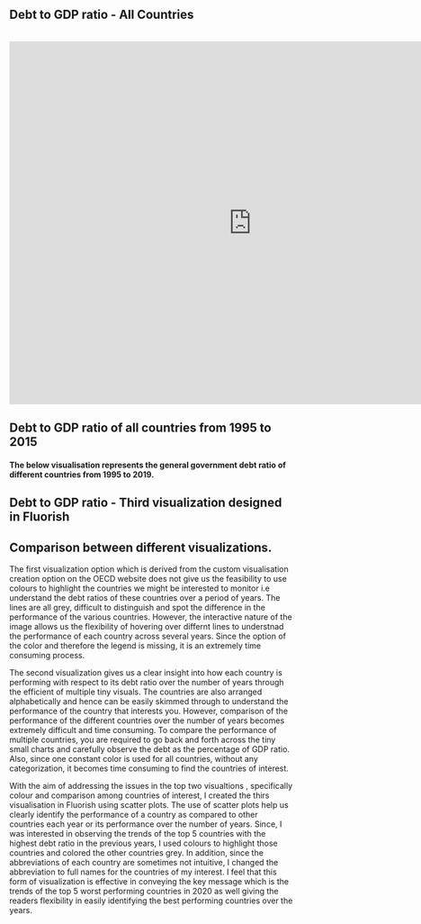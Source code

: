 ## Debt to GDP ratio - All Countries
<br>
<iframe src="https://data.oecd.org/chart/6vxT" width="860" height="645" style="border: 0" mozallowfullscreen="true" webkitallowfullscreen="true" allowfullscreen="true"><a href="https://data.oecd.org/chart/6vxT" target="_blank">OECD Chart: General government debt, Total, % of GDP, Annual, 1995 – 2020</a></iframe>

## Debt to GDP ratio of all countries from 1995 to 2015
#### The below visualisation represents the general government debt ratio of different countries from 1995 to 2019.

<div class="flourish-embed flourish-chart" data-src="visualisation/7691691"><script src="https://public.flourish.studio/resources/embed.js"></script></div>

## Debt to GDP ratio - Third visualization designed in Fluorish

<div class="flourish-embed flourish-scatter" data-src="visualisation/7700348"><script src="https://public.flourish.studio/resources/embed.js"></script></div>

## Comparison between different visualizations.
The first visualization option which is derived from the custom visualisation creation option on the OECD website does not give us the feasibility to use colours to highlight the countries we might be interested to monitor i.e understand the debt ratios of these countries over a period of years. The lines are all grey, difficult to distinguish and spot the difference in the performance of the various countries. However, the interactive nature of the image allows us the flexibility of hovering over differnt lines to understnad the performance of each country across several years. Since the option of the color and therefore the legend is missing, it is an extremely time consuming process.

The second visualization gives us a clear insight into how each country is performing with respect to its debt ratio over the number of years through the efficient of multiple tiny visuals. The countries are also arranged alphabetically and hence can be easily skimmed through to understand the performance of the country that interests you. However, comparison of the performance of the different countries over the number of years becomes extremely difficult and time consuming. To compare the performance of multiple countries, you are required to go back and forth across the tiny small charts and carefully observe the debt as the percentage of GDP ratio. Also, since one constant color is used for all countries, without any categorization, it becomes time consuming to find the countries of interest.

With the aim of addressing the issues in the top two visualtions , specifically colour and comparison among countries of interest, I created the thirs visualisation in Fluorish using scatter plots. The use of scatter plots help us clearly identify the performance of a country as compared to other countries each year or its performance over the number of years. Since, I was interested in observing the trends of the top 5 countries with the highest debt ratio in the previous years, I used colours to highlight those countries and colored the other countries grey. In addition, since the abbreviations of each country are sometimes not intuitive, I changed the abbreviation to full names for the countries of my interest. I feel that this form of visualization is effective in conveying the key message which is the trends of the top 5 worst performing countries in 2020 as well giving the readers flexibility in easily identifying the best performing countries over the years.
